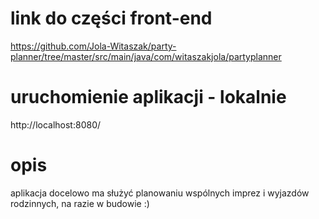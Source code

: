 # link do części front-end
https://github.com/Jola-Witaszak/party-planner/tree/master/src/main/java/com/witaszakjola/partyplanner 

# uruchomienie aplikacji - lokalnie 
http://localhost:8080/

# opis
aplikacja docelowo ma służyć planowaniu wspólnych imprez i wyjazdów rodzinnych, na razie w budowie :)
